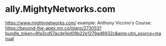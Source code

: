 # ally.MightyNetworks.com
https://www.mightynetworks.com/ example: Anthony Viccino's Course: https://beyond-the-apex.mn.co/plans/273053?bundle_token=8fa3cd57acde1ed09b22e1279ad6932c&amp;utm_source=manual
